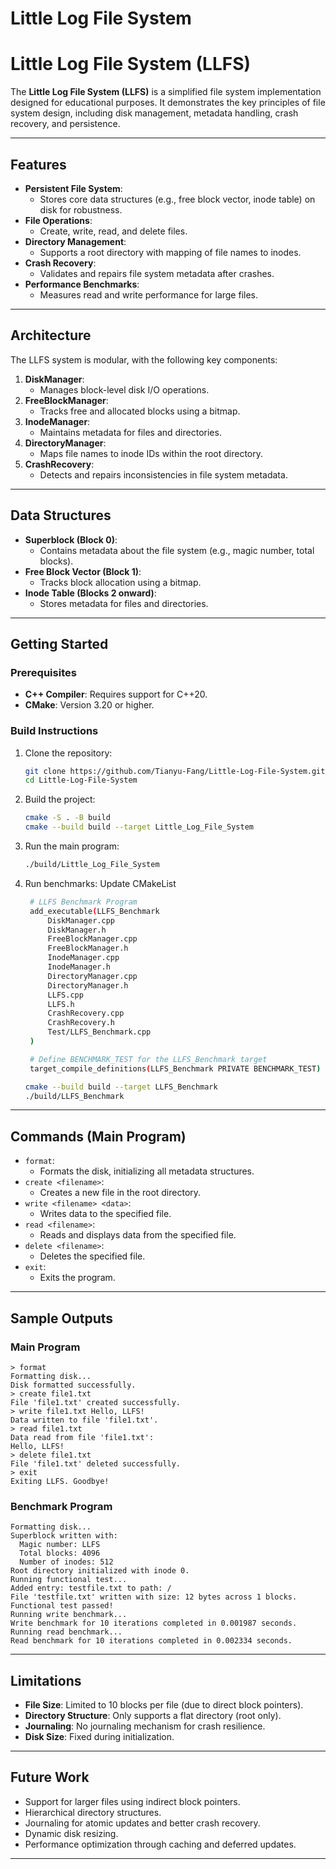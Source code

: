 # Little Log File System

# Little Log File System (LLFS)

The **Little Log File System (LLFS)** is a simplified file system implementation designed for educational purposes. It demonstrates the key principles of file system design, including disk management, metadata handling, crash recovery, and persistence.

---

## Features

- **Persistent File System**:
    - Stores core data structures (e.g., free block vector, inode table) on disk for robustness.
- **File Operations**:
    - Create, write, read, and delete files.
- **Directory Management**:
    - Supports a root directory with mapping of file names to inodes.
- **Crash Recovery**:
    - Validates and repairs file system metadata after crashes.
- **Performance Benchmarks**:
    - Measures read and write performance for large files.

---

## Architecture

The LLFS system is modular, with the following key components:

1. **DiskManager**:
    - Manages block-level disk I/O operations.
2. **FreeBlockManager**:
    - Tracks free and allocated blocks using a bitmap.
3. **InodeManager**:
    - Maintains metadata for files and directories.
4. **DirectoryManager**:
    - Maps file names to inode IDs within the root directory.
5. **CrashRecovery**:
    - Detects and repairs inconsistencies in file system metadata.

---

## Data Structures

- **Superblock (Block 0)**:
    - Contains metadata about the file system (e.g., magic number, total blocks).
- **Free Block Vector (Block 1)**:
    - Tracks block allocation using a bitmap.
- **Inode Table (Blocks 2 onward)**:
    - Stores metadata for files and directories.

---

## Getting Started

### Prerequisites

- **C++ Compiler**: Requires support for C++20.
- **CMake**: Version 3.20 or higher.

### Build Instructions

1. Clone the repository:
   ```bash
   git clone https://github.com/Tianyu-Fang/Little-Log-File-System.git
   cd Little-Log-File-System
   ```
2. Build the project:
   ```bash
   cmake -S . -B build
   cmake --build build --target Little_Log_File_System
   ```
3. Run the main program:
   ```bash
   ./build/Little_Log_File_System
   ```
4. Run benchmarks:
   Update CMakeList
   ```bash
    # LLFS Benchmark Program
    add_executable(LLFS_Benchmark
        DiskManager.cpp
        DiskManager.h
        FreeBlockManager.cpp
        FreeBlockManager.h
        InodeManager.cpp
        InodeManager.h
        DirectoryManager.cpp
        DirectoryManager.h
        LLFS.cpp
        LLFS.h
        CrashRecovery.cpp
        CrashRecovery.h
        Test/LLFS_Benchmark.cpp
    )

    # Define BENCHMARK_TEST for the LLFS_Benchmark target
    target_compile_definitions(LLFS_Benchmark PRIVATE BENCHMARK_TEST)
   ```
   ```bash
   cmake --build build --target LLFS_Benchmark
   ./build/LLFS_Benchmark
   ```

---

## Commands (Main Program)

- `format`:
    - Formats the disk, initializing all metadata structures.
- `create <filename>`:
    - Creates a new file in the root directory.
- `write <filename> <data>`:
    - Writes data to the specified file.
- `read <filename>`:
    - Reads and displays data from the specified file.
- `delete <filename>`:
    - Deletes the specified file.
- `exit`:
    - Exits the program.

---

## Sample Outputs

### Main Program

```
> format
Formatting disk...
Disk formatted successfully.
> create file1.txt
File 'file1.txt' created successfully.
> write file1.txt Hello, LLFS!
Data written to file 'file1.txt'.
> read file1.txt
Data read from file 'file1.txt':
Hello, LLFS!
> delete file1.txt
File 'file1.txt' deleted successfully.
> exit
Exiting LLFS. Goodbye!
```

### Benchmark Program

```
Formatting disk...
Superblock written with:
  Magic number: LLFS
  Total blocks: 4096
  Number of inodes: 512
Root directory initialized with inode 0.
Running functional test...
Added entry: testfile.txt to path: /
File 'testfile.txt' written with size: 12 bytes across 1 blocks.
Functional test passed!
Running write benchmark...
Write benchmark for 10 iterations completed in 0.001987 seconds.
Running read benchmark...
Read benchmark for 10 iterations completed in 0.002334 seconds.
```

---

## Limitations

- **File Size**: Limited to 10 blocks per file (due to direct block pointers).
- **Directory Structure**: Only supports a flat directory (root only).
- **Journaling**: No journaling mechanism for crash resilience.
- **Disk Size**: Fixed during initialization.

---

## Future Work

- Support for larger files using indirect block pointers.
- Hierarchical directory structures.
- Journaling for atomic updates and better crash recovery.
- Dynamic disk resizing.
- Performance optimization through caching and deferred updates.

---



